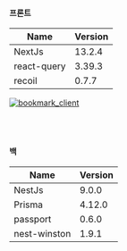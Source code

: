 #### 프론트

| Name        | Version |
| ----------- | ------- |
| NextJs      | 13.2.4  |
| react-query | 3.39.3  |
| recoil      | 0.7.7   |

[![bookmark_client](https://github.com/Changsoon-Yun/Book_marks/actions/workflows/nextjs.yml/badge.svg?event=push)](https://github.com/Changsoon-Yun/Book_marks/actions/workflows/nextjs.yml)

<br />
<br />

#### 백

| Name         | Version |
| ------------ | ------- |
| NestJs       | 9.0.0   |
| Prisma       | 4.12.0  |
| passport     | 0.6.0   |
| nest-winston | 1.9.1   |


<!-- https://tabletomarkdown.com/generate-markdown-table/ -->
